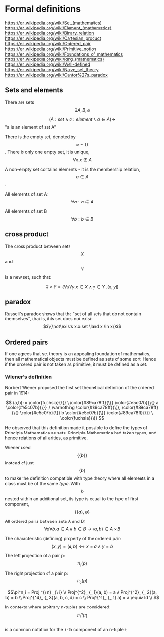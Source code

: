 # Formal definitions

https://en.wikipedia.org/wiki/Set_(mathematics)
https://en.wikipedia.org/wiki/Element_(mathematics)
https://en.wikipedia.org/wiki/Binary_relation
https://en.wikipedia.org/wiki/Cartesian_product
https://en.wikipedia.org/wiki/Ordered_pair
https://en.wikipedia.org/wiki/Primitive_notion
https://en.wikipedia.org/wiki/Foundations_of_mathematics
https://en.wikipedia.org/wiki/Ring_(mathematics)
https://en.wikipedia.org/wiki/Well-defined
https://en.wikipedia.org/wiki/Naive_set_theory
https://en.wikipedia.org/wiki/Cantor%27s_paradox


## Sets and elements

There are sets $$\exists A,B,\varnothing$$

$$(A:set \land a:element \land a\in A) \to$$ "a is an element of set A"

There is the empty set, denoted by $$\varnothing = \{\}$$. There is only one empty set, it is unique, $$\forall x.x \not\in A$$ 

A non-empty set contains elements - it is the membership relation, $$a \in A$$.

All elements of set A: $$\forall a : a \in A$$

All elements of set B: $$\forall b : b \in B$$


## cross product
The cross product between sets $$X$$ and $$Y$$ is a new set, such that:

$$X\times Y = \{\forall x\forall y. x\in X\land y\in Y\ . (x,y)\}$$


## paradox
Russell's paradox shows that the "set of all sets that do not contain themselves", that is, this set does not exist:    
$$\{\not\exists x.x:set \land x \in x\}$$


## Ordered pairs

If one agrees that set theory is an appealing foundation of mathematics, then all mathematical objects must be defined as sets of some sort. Hence if the ordered pair is not taken as primitive, it must be defined as a set.

### Wiener's definition
Norbert Wiener proposed the first set theoretical definition of the ordered pair in 1914:     

$$
(a,b) := 
  \color{fuchsia}{\{}
    \ \color{#89ca78ff}{\{}
      \color{#e5c07b}{\{}
        a
      \color{#e5c07b}{\}}
     ,\ \varnothing
    \color{#89ca78ff}{\}}, 
    \color{#89ca78ff}{\{}
      \color{#e5c07b}{\{}
        b
      \color{#e5c07b}{\}}
    \color{#89ca78ff}{\}}
  \ \color{fuchsia}{\}}
$$

He observed that this definition made it possible to define the types of Principia Mathematica as sets. Principia Mathematica had taken types, and hence relations of all arities, as primitive.

Wiener used $$\{\{b\}\}$$ instead of just $$\{b\}$$ to make the definition compatible with type theory where all elements in a class must be of the same *type*. With $$b$$ nested within an additional set, its type is equal to the type of first component, $$\{\{a\}, \emptyset\}$$




All ordered pairs between sets A and B:    
$$\forall a\forall b. a \in A \land b \in B \to (a, b) \in A \times B$$

The characteristic (defining) property of the ordered pair:    
$$(x,y)=(a,b) \iff x=a \land y=b$$

The left projection of a pair p: $$\pi_{_ 1}(p)$$
The right projection of a pair p: $$\pi_{_ 2}(p)$$

$$\pi^n_i = Proj ^{\ n} _{\ i} \\
Proj^{^2}_ {_ 1}(a, b) = a \\
Proj^{^2}_ {_ 2}(a, b) = b \\
Proj^{^4}_ {_ 3}(a, b, c, d) = c \\
Proj^{^1}_ {_ 1}(a) = a \equiv Id \\
$$

In contexts where arbitrary n-tuples are considered:     
$$\pi^n_i (t)$$    
is a common notation for the `i`-th component of an n-tuple `t`
